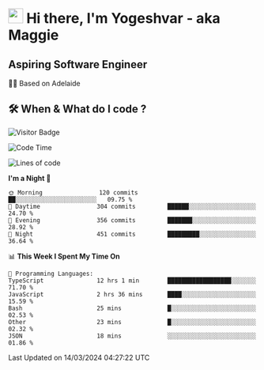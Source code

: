 <h1><img src="https://emojis.slackmojis.com/emojis/images/1531849430/4246/blob-sunglasses.gif?1531849430" width="30"/> Hi there, I'm Yogeshvar - aka Maggie</h1>

## Aspiring Software Engineer
🏂🏻  Based on Adelaide 

## 🛠 When & What do I code ?  

![Visitor Badge](https://visitor-badge.feriirawann.repl.co?username=yogeshvar&repo=yogeshvar&label=Visitors&style=plastic&color=%23457BFF&contentType=svg)

<!--START_SECTION:waka-->
![Code Time](http://img.shields.io/badge/Code%20Time-2%2C750%20hrs%2015%20mins-blue)

![Lines of code](https://img.shields.io/badge/From%20Hello%20World%20I%27ve%20Written-4.1%20million%20lines%20of%20code-blue)

**I'm a Night 🦉** 

```text
🌞 Morning                120 commits         ██░░░░░░░░░░░░░░░░░░░░░░░   09.75 % 
🌆 Daytime                304 commits         ██████░░░░░░░░░░░░░░░░░░░   24.70 % 
🌃 Evening                356 commits         ███████░░░░░░░░░░░░░░░░░░   28.92 % 
🌙 Night                  451 commits         █████████░░░░░░░░░░░░░░░░   36.64 % 
```


📊 **This Week I Spent My Time On** 

```text
💬 Programming Languages: 
TypeScript               12 hrs 1 min        ██████████████████░░░░░░░   71.70 % 
JavaScript               2 hrs 36 mins       ████░░░░░░░░░░░░░░░░░░░░░   15.59 % 
Bash                     25 mins             █░░░░░░░░░░░░░░░░░░░░░░░░   02.53 % 
Other                    23 mins             █░░░░░░░░░░░░░░░░░░░░░░░░   02.32 % 
JSON                     18 mins             ░░░░░░░░░░░░░░░░░░░░░░░░░   01.86 % 
```


 Last Updated on 14/03/2024 04:27:22 UTC
<!--END_SECTION:waka-->
